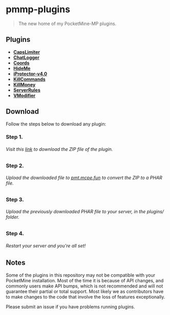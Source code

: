 # pmmp-plugins
> The new home of my PocketMine-MP plugins.

## Plugins
- [**CapsLimiter**](https://github.com/kenygamer/pmmp-plugins/blob/master/CapsLimiter)
- [**ChatLogger**](https://github.com/kenygamer/pmmp-plugins/blob/master/ChatLogger)
- [**Coords**](https://github.com/kenygamer/pmmp-plugins/blob/master/Coords)
- [**HideMe**](https://github.com/kenygamer/pmmp-plugins/blob/master/HideMe)
- [**iProtector-v4.0**](https://github.com/kenygamer/pmmp-plugins/blob/master/iProtector-v4.0)
- [**KillCommands**](https://github.com/kenygamer/pmmp-plugins/blob/master/KillCommands)
- [**KillMoney**](https://github.com/kenygamer/pmmp-plugins/blob/master/KillMoney)
- [**ServerRules**](https://github.com/kenygamer/pmmp-plugins/blob/master/ServerRules)
- [**VModifier**](https://github.com/kenygamer/pmmp-plugins/blob/master/VModifier)

## Download
Follow the steps below to download any plugin:
### Step 1.
###### Visit this [link](https://kenygamer.herokuapp.com/download-plugin.php) to download the ZIP file of the plugin.
### Step 2.
###### Upload the downloaded file to [pmt.mcpe.fun](https://pmt.mcpe.fun/pages/zip2phar) to convert the ZIP to a PHAR file.
### Step 3.
###### Upload the previously downloaded PHAR file to your server, in the *plugins/* folder.
### Step 4.
###### Restart your server and you're all set!

## Notes
Some of the plugins in this repository may not be compatible with your PocketMine installation. Most of the time it is because of API changes, and commonly users make API bumps, which is not recommended and will not guarantee their partial or total support. Most likely we as contributors have to make changes to the code that involve the loss of features exceptionally. 

Please submit an issue if you have problems running plugins.

